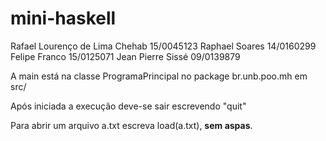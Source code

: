 # mini-haskell

Rafael Lourenço de Lima Chehab 15/0045123
Raphael Soares                 14/0160299
Felipe Franco                  15/0125071
Jean Pierre Sissé              09/0139879


A main está na classe ProgramaPrincipal no package br.unb.poo.mh em src/

Após iniciada a execução deve-se sair escrevendo "quit"

Para abrir um arquivo a.txt escreva load(a.txt), **sem aspas**.
